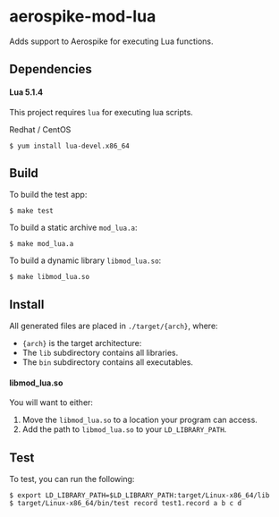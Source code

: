 # aerospike-mod-lua

Adds support to Aerospike for executing Lua functions.

## Dependencies

#### Lua 5.1.4

This project requires `lua` for executing lua scripts.

Redhat / CentOS
		
	$ yum install lua-devel.x86_64


## Build

To build the test app:

	$ make test

To build a static archive `mod_lua.a`:

	$ make mod_lua.a

To build a dynamic library `libmod_lua.so`:

	$ make libmod_lua.so

## Install

All generated files are placed in `./target/{arch}`, where:

- `{arch}` is the target architecture:
- The `lib` subdirectory contains all libraries. 
- The `bin` subdirectory contains all executables.

#### libmod_lua.so

You will want to either:

1. Move the `libmod_lua.so` to a location your program can access. 
2. Add the path to `libmod_lua.so` to your `LD_LIBRARY_PATH`.
 


## Test

To test, you can run the following:

	$ export LD_LIBRARY_PATH=$LD_LIBRARY_PATH:target/Linux-x86_64/lib
	$ target/Linux-x86_64/bin/test record test1.record a b c d